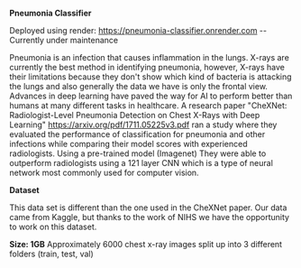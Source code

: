 **Pneumonia Classifier** 

Deployed using render: <https://pneumonia-classifier.onrender.com>  --Currently under maintenance

 Pneumonia is an infection that causes inflammation in the lungs. X-rays are currently the best method in identifying pneumonia, however, X-rays have their limitations because they don't show which kind of bacteria is attacking the lungs and also generally the data we have is only the frontal view. Advances in deep learning have paved the way for AI to perform better than humans at many different tasks in healthcare. A research paper "CheXNet: Radiologist-Level Pneumonia Detection on Chest X-Rays with Deep Learning" https://arxiv.org/pdf/1711.05225v3.pdf ran a study where they evaluated the performance of classification for pneumonia and other infections while comparing their model scores with experienced radiologists. Using a pre-trained model (Imagenet) They were able to outperform radiologists using a 121 layer CNN which is a type of neural network most commonly used for computer vision.

**Dataset**

This data set is different than the one used in the CheXNet paper. Our data came from Kaggle, but thanks to the work of NIHS we have the opportunity to work on this dataset.

**Size: 1GB**
Approximately 6000 chest x-ray images split up into 3 different folders (train, test, val)
